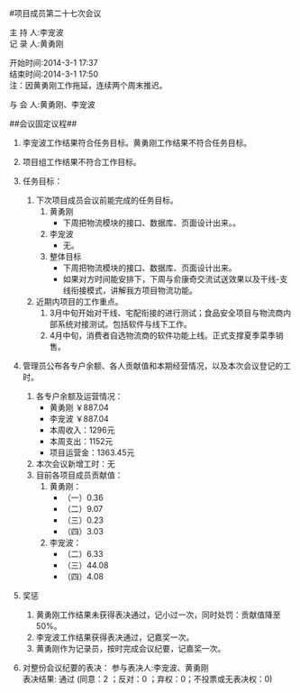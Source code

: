 #项目成员第二十七次会议

主 持 人:李宠波    
记 录 人:黄勇刚   

开始时间:2014-3-1 17:37  
结束时间:2014-3-1 17:50  
注：因黄勇刚工作拖延，连续两个周末推迟。    

与 会 人:黄勇刚、李宠波  

##会议固定议程##
1. 李宠波工作结果符合任务目标。黄勇刚工作结果不符合任务目标。
2. 项目组工作结果不符合工作目标。
3. 任务目标：
	1. 下次项目成员会议前能完成的任务目标。
		1. 黄勇刚
			- 下周把物流模块的接口、数据库、页面设计出来。。
		2. 李宠波
			- 无。
		3. 整体目标
			- 下周把物流模块的接口、数据库、页面设计出来。
			- 如果对方时间能安排下，下周与俞康奇交流试送效果以及干线-支线衔接模式，讲解我方项目物流功能。
	2. 近期内项目的工作重点。
		1. 3月中旬开始对干线、宅配衔接的进行测试；食品安全项目与物流商内部系统对接测试。包括软件与线下工作。
		2. 4月中旬，消费者自选物流商的软件功能上线。正式支撑夏季菜季销售。

5. 管理员公布各专户余额、各人贡献值和本期经营情况，以及本次会议登记的工时。
	1. 各专户余额及运营情况：
		- 黄勇刚 ￥887.04
		- 李宠波 ￥887.04
		- 本周收入：1296元
		- 本周支出：1152元
		- 项目运营金：1363.45元
	2. 本次会议新增工时：无
	3. 目前各项目成员贡献值：
		1. 黄勇刚：
			- （一）0.36
			- （二）9.07
			- （三）0.23
			- （四）3.03
		2. 李宠波：
			- （二）6.33
			- （三）44.08
			- （四）4.08

6. 奖惩
	1. 黄勇刚工作结果未获得表决通过，记小过一次，同时处罚：贡献值降至50%。
	2. 李宠波工作结果获得表决通过，记嘉奖一次。
	3. 黄勇刚作为记录员，按时完成会议纪要，记嘉奖一次。
 
7. 对整份会议纪要的表决：
	参与表决人:李宠波、黄勇刚  
	表决结果: 通过 (同意：2 ；反对：0 ；弃权：0；不投票或无表决权：0)  